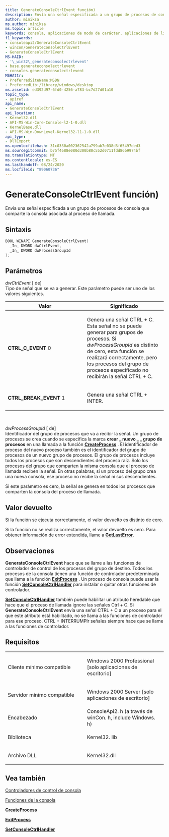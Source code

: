 ```yaml
---
title: GenerateConsoleCtrlEvent función)
description: Envía una señal especificada a un grupo de procesos de consola que comparte la consola asociada al proceso de llamada.
author: miniksa
ms.author: miniksa
ms.topic: article
keywords: consola, aplicaciones de modo de carácter, aplicaciones de línea de comandos, aplicaciones de terminal, API de consola
f1_keywords:
- consoleapi2/GenerateConsoleCtrlEvent
- wincon/GenerateConsoleCtrlEvent
- GenerateConsoleCtrlEvent
MS-HAID:
- '\_win32\_generateconsolectrlevent'
- base.generateconsolectrlevent
- consoles.generateconsolectrlevent
MSHAttr:
- PreferredSiteName:MSDN
- PreferredLib:/library/windows/desktop
ms.assetid: ed392d97-6fd0-4256-a783-bc7d27d01a10
topic_type:
- apiref
api_name:
- GenerateConsoleCtrlEvent
api_location:
- Kernel32.dll
- API-MS-Win-Core-Console-l2-1-0.dll
- KernelBase.dll
- API-MS-Win-DownLevel-Kernel32-l1-1-0.dll
api_type:
- DllExport
ms.openlocfilehash: 31c0330a002362542a799ab7e038d3f65497ded3
ms.sourcegitcommit: b75f4688e080d300b80c552d0711fdd86b9974bf
ms.translationtype: MT
ms.contentlocale: es-ES
ms.lasthandoff: 08/24/2020
ms.locfileid: "89060736"
---
```

# <a name="generateconsolectrlevent-function"></a>GenerateConsoleCtrlEvent función)


Envía una señal especificada a un grupo de procesos de consola que comparte la consola asociada al proceso de llamada.

<a name="syntax"></a>Sintaxis
------

```C
BOOL WINAPI GenerateConsoleCtrlEvent(
  _In_ DWORD dwCtrlEvent,
  _In_ DWORD dwProcessGroupId
);
```

<a name="parameters"></a>Parámetros
----------

*dwCtrlEvent* \[ de\]  
Tipo de señal que se va a generar. Este parámetro puede ser uno de los valores siguientes.

<table>
<colgroup>
<col width="50%" />
<col width="50%" />
</colgroup>
<thead>
<tr class="header">
<th>Valor</th>
<th>Significado</th>
</tr>
</thead>
<tbody>
<tr class="odd">
<td><span id="CTRL_C_EVENT"></span><span id="ctrl_c_event"></span>
<strong>CTRL_C_EVENT</strong> 0</td>
<td><p>Genera una señal CTRL + C. Esta señal no se puede generar para grupos de procesos. Si <em>dwProcessGroupId</em> es distinto de cero, esta función se realizará correctamente, pero los procesos del grupo de procesos especificado no recibirán la señal CTRL + C.</p></td>
</tr>
<tr class="even">
<td><span id="CTRL_BREAK_EVENT"></span><span id="ctrl_break_event"></span>
<strong>CTRL_BREAK_EVENT</strong> 1</td>
<td><p>Genera una señal CTRL + INTER.</p></td>
</tr>
</tbody>
</table>

 

*dwProcessGroupId* \[ de\]  
Identificador del grupo de procesos que va a recibir la señal. Un grupo de procesos se crea cuando se especifica la marca **crear \_ nuevo \_ \_ grupo de procesos** en una llamada a la función [**CreateProcess**](https://msdn.microsoft.com/library/windows/desktop/ms682425) . El identificador de proceso del nuevo proceso también es el identificador del grupo de procesos de un nuevo grupo de procesos. El grupo de procesos incluye todos los procesos que son descendientes del proceso raíz. Solo los procesos del grupo que comparten la misma consola que el proceso de llamada reciben la señal. En otras palabras, si un proceso del grupo crea una nueva consola, ese proceso no recibe la señal ni sus descendientes.

Si este parámetro es cero, la señal se genera en todos los procesos que comparten la consola del proceso de llamada.

<a name="return-value"></a>Valor devuelto
------------

Si la función se ejecuta correctamente, el valor devuelto es distinto de cero.

Si la función no se realiza correctamente, el valor devuelto es cero. Para obtener información de error extendida, llame a [**GetLastError**](https://msdn.microsoft.com/library/windows/desktop/ms679360).

<a name="remarks"></a>Observaciones
-------

**GenerateConsoleCtrlEvent** hace que se llame a las funciones de controlador de control de los procesos del grupo de destino. Todos los procesos de la consola tienen una función de controlador predeterminada que llama a la función [**ExitProcess**](https://msdn.microsoft.com/library/windows/desktop/ms682658) . Un proceso de consola puede usar la función [**SetConsoleCtrlHandler**](setconsolectrlhandler.md) para instalar o quitar otras funciones de controlador.

[**SetConsoleCtrlHandler**](setconsolectrlhandler.md) también puede habilitar un atributo heredable que hace que el proceso de llamada ignore las señales Ctrl + C. Si **GenerateConsoleCtrlEvent** envía una señal CTRL + C a un proceso para el que este atributo está habilitado, no se llama a las funciones de controlador para ese proceso. CTRL + INTERRUMPIr señales siempre hace que se llame a las funciones de controlador.

<a name="requirements"></a>Requisitos
------------

<table>
<colgroup>
<col width="50%" />
<col width="50%" />
</colgroup>
<tbody>
<tr class="odd">
<td><p>Cliente mínimo compatible</p></td>
<td><p>Windows 2000 Professional [solo aplicaciones de escritorio]</p></td>
</tr>
<tr class="even">
<td><p>Servidor mínimo compatible</p></td>
<td><p>Windows 2000 Server [solo aplicaciones de escritorio]</p></td>
</tr>
<tr class="odd">
<td><p>Encabezado</p></td>
<td>ConsoleApi2. h (a través de winCon. h, include Windows. h)</td>
</tr>
<tr class="even">
<td><p>Biblioteca</p></td>
<td>Kernel32. lib</td>
</tr>
<tr class="odd">
<td><p>Archivo DLL</p></td>
<td>Kernel32.dll</td>
</tr>
<tr class="even">
</tr>
<tr class="odd">
</tr>
<tr class="even">
</tr>
</tbody>
</table>

## <a name="span-idsee_alsospansee-also"></a><span id="see_also"></span>Vea también


[Controladores de control de consola](console-control-handlers.md)

[Funciones de la consola](console-functions.md)

[**CreateProcess**](https://msdn.microsoft.com/library/windows/desktop/ms682425)

[**ExitProcess**](https://msdn.microsoft.com/library/windows/desktop/ms682658)

[**SetConsoleCtrlHandler**](setconsolectrlhandler.md)

 

 




